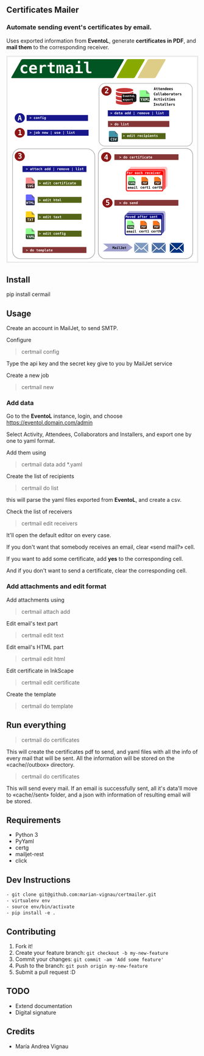 Certificates Mailer
-------------------

### **Automate** sending event's certificates by email.

Uses exported information from  **EventoL**,
generate **certificates in PDF**, and **mail them** to the corresponding
receiver.

![Bilby Stampede](doc/cheatsheet.png)

## Install

pip install cermail

## Usage

Create an account in MailJet, to send SMTP.

Configure

> certmail config

Type the api key and the secret key give to you by MailJet service

Create a new job

> certmail new <name>

### Add data

Go to the **EventoL** instance, login, and choose https://eventol.domain.com/admin

Select Activity, Attendees, Collaborators and Installers,
and export one by one to yaml format.

Add them using

> certmail data add *.yaml

Create the list of recipients

> certmail do list

this will parse the yaml files exported from **EventoL**, and create a csv.

Check the list of receivers

> certmail edit receivers

It'll open the default editor on every case.

If you don't want that somebody receives an email, clear «send mail?» cell.

If you want to add some certificate, add **yes** to the corresponding cell.

And if you don't want to send a certificate, clear the corresponding cell.


### Add attachments and edit format

Add attachments using

> certmail attach add <filename>

Edit email's text part

> certmail edit text

Edit email's HTML part

> certmail edit html

Edit certificate in InkScape

> certmail edit certificate

Create the template

> certmail do template

## Run everything

> certmail do certificates

This will create the certificates pdf to send, and yaml files with
all the info of every mail that will be sent.
All the information will be stored on the «cache/<job>/outbox» directory.

> certmail do certificates

This will send every mail. If an email is successfully sent, all it's data'll
move to «cache/<job>/sent» folder, and a json with information of resulting
email will be stored.

## Requirements

- Python 3
- PyYaml
- certg
- mailjet-rest
- click

## Dev Instructions
```
- git clone git@github.com:marian-vignau/certmailer.git
- virtualenv env
- source env/bin/activate
- pip install -e .
```

## Contributing

1. Fork it!
2. Create your feature branch: `git checkout -b my-new-feature`
3. Commit your changes: `git commit -am 'Add some feature'`
4. Push to the branch: `git push origin my-new-feature`
5. Submit a pull request :D

## TODO

* Extend documentation
* Digital signature

## Credits

* María Andrea Vignau












